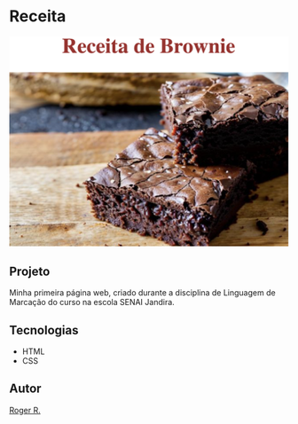 # Receita

 ![](./imagem/brownie.png)

 ## Projeto
 Minha primeira página web, criado durante a disciplina de Linguagem de Marcação do curso na escola SENAI Jandira.


 
 ## Tecnologias
 * HTML
 * CSS

 ## Autor
 [Roger R.](https://www.linkedin.com/in/roger-r-de-oliveira-890923353/)